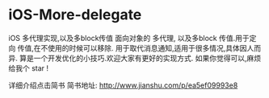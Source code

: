 # iOS-More-delegate
iOS 多代理实现,以及多block传值
面向对象的 多代理, 以及多block 传值.用于定向 传值,在不使用的时候可以移除. 用于取代消息通知,适用于很多情况,具体因人而异.
算是一个开发优化的小技巧.欢迎大家有更好的实现方式.
如果你觉得可以,麻烦给我个 star ! 

详细介绍点击简书
简书地址:
http://www.jianshu.com/p/ea5ef09993e8
